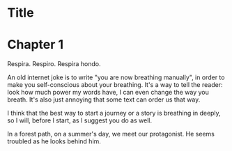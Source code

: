 ---
---

# Title

# Chapter 1
Respira.
Respiro.
Respira hondo.

An old internet joke is to write "you are now breathing manually", in order to make you self-conscious about your breathing. It's a way to tell the reader: look how much power my words have, I can even change the way you breath. It's also just annoying that some text can order us that way. 

I think that the best way to start a journey or a story is breathing in deeply, so I will, before I start, as I suggest you do as well.

In a forest path, on a summer's day, we meet our protagonist. He seems troubled as he looks behind him. 	
